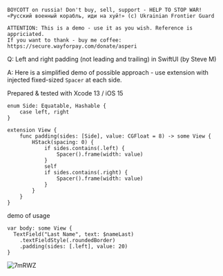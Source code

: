 ```
BOYCOTT on russia! Don't buy, sell, support - HELP TO STOP WAR!
«Русский военный корабль, иди на хуй!» (c) Ukrainian Frontier Guard

ATTENTION: This is a demo - use it as you wish. Reference is appriciated.
If you want to thank - buy me coffee: https://secure.wayforpay.com/donate/asperi
```

Q: Left and right padding (not leading and trailing) in SwiftUI (by Steve M)

A: Here is a simplified demo of possible approach - use extension with injected fixed-sized `Spacer` at each side.

Prepared & tested with Xcode 13 / iOS 15

```
enum Side: Equatable, Hashable {
	case left, right
}

extension View {
	func padding(sides: [Side], value: CGFloat = 8) -> some View {
		HStack(spacing: 0) {
			if sides.contains(.left) {
				Spacer().frame(width: value)
			}
			self
			if sides.contains(.right) {
				Spacer().frame(width: value)
			}
		}
	}
}
```

demo of usage

    var body: some View {
      TextField("Last Name", text: $nameLast)
        .textFieldStyle(.roundedBorder)
        .padding(sides: [.left], value: 20)
    }


![7mRWZ](https://user-images.githubusercontent.com/62171579/171558488-ae0d9276-833f-4363-8677-bb4c774c04e0.png)
